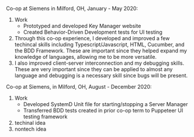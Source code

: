 Co-op at Siemens in Milford, OH, January - May 2020:  
1) Work
    - Prototyped and developed Key Manager website
    - Created Behavior-Driven Development tests for UI testing
2) Through this co-op experience, I developed and improved a few techincal skills including Typescript/Javascript, HTML, Cucumber, and the BDD Framework.
These are important since they helped expand my knowledge of languages, allowing me to be more versatile.
3) I also improved client-server interconnection and my debugging skills. These are very important since they can be applied to almost any language and debugging is a necessary skill since bugs will be present.

Co-op at Siemens, in Milford, OH, August - December 2020:  
1) Work
    - Developed SystemD Unit file for starting/stopping a Server Manager
    - Transferred BDD tests created in prior co-op term to Puppeteer UI testing framework
2) techinal idea
3) nontech idea
